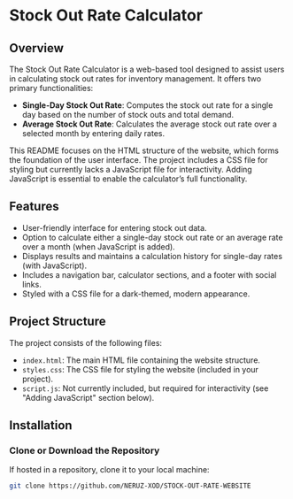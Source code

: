 # Stock Out Rate Calculator

## Overview
The Stock Out Rate Calculator is a web-based tool designed to assist users in calculating stock out rates for inventory management. It offers two primary functionalities:

- **Single-Day Stock Out Rate**: Computes the stock out rate for a single day based on the number of stock outs and total demand.
- **Average Stock Out Rate**: Calculates the average stock out rate over a selected month by entering daily rates.

This README focuses on the HTML structure of the website, which forms the foundation of the user interface. The project includes a CSS file for styling but currently lacks a JavaScript file for interactivity. Adding JavaScript is essential to enable the calculator’s full functionality.

## Features
- User-friendly interface for entering stock out data.
- Option to calculate either a single-day stock out rate or an average rate over a month (when JavaScript is added).
- Displays results and maintains a calculation history for single-day rates (with JavaScript).
- Includes a navigation bar, calculator sections, and a footer with social links.
- Styled with a CSS file for a dark-themed, modern appearance.

## Project Structure
The project consists of the following files:

- `index.html`: The main HTML file containing the website structure.
- `styles.css`: The CSS file for styling the website (included in your project).
- `script.js`: Not currently included, but required for interactivity (see "Adding JavaScript" section below).

## Installation

### Clone or Download the Repository
If hosted in a repository, clone it to your local machine:

```bash
git clone https://github.com/NERUZ-XOD/STOCK-OUT-RATE-WEBSITE

